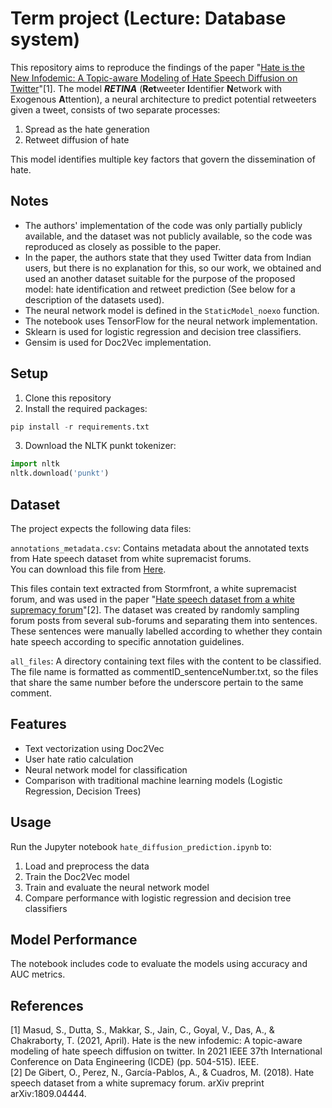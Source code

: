 # Term project (Lecture: Database system)
This repository aims to reproduce the findings of the paper "[Hate is the New Infodemic: A Topic-aware Modeling of Hate Speech Diffusion on Twitter](https://ieeexplore.ieee.org/abstract/document/9458789)"[1]. The model **_RETINA_** (**Ret**weeter **I**dentifier **N**etwork with Exogenous **A**ttention), a neural architecture to predict potential retweeters given a tweet, consists of two separate processes:
1) Spread as the hate generation
2) Retweet diffusion of hate

This model identifies multiple key factors that govern the dissemination of hate.


## Notes
* The authors' implementation of the code was only partially publicly available, and the dataset was not publicly available, so the code was reproduced as closely as possible to the paper.
* In the paper, the authors state that they used Twitter data from Indian users, but there is no explanation for this, so our work, we obtained and used an another dataset suitable for the purpose of the proposed model: hate identification and retweet prediction (See below for a description of the datasets used).
* The neural network model is defined in the `StaticModel_noexo` function.
* The notebook uses TensorFlow for the neural network implementation.
* Sklearn is used for logistic regression and decision tree classifiers.
* Gensim is used for Doc2Vec implementation.


## Setup

1. Clone this repository
2. Install the required packages:
```python
pip install -r requirements.txt
```

3. Download the NLTK punkt tokenizer:
```python
import nltk
nltk.download('punkt')
```

## Dataset
The project expects the following data files:

`annotations_metadata.csv`: Contains metadata about the annotated texts from Hate speech dataset from white supremacist forums.    
You can download this file from [Here](https://github.com/sara-02/hate-speech-dataset).  

This files contain text extracted from Stormfront, a white supremacist forum, and was used in the paper "[Hate speech dataset from a white supremacy forum](https://arxiv.org/abs/1809.04444)"[2]. The dataset was created by randomly sampling forum posts from several sub-forums and separating them into sentences. These sentences were manually labelled according to whether they contain hate speech according to specific annotation guidelines.

`all_files`: A directory containing text files with the content to be classified. The file name is formatted as commentID_sentenceNumber.txt, so the files that share the same number before the underscore pertain to the same comment.  


## Features
* Text vectorization using Doc2Vec
* User hate ratio calculation
* Neural network model for classification
* Comparison with traditional machine learning models (Logistic Regression, Decision Trees)


## Usage
Run the Jupyter notebook `hate_diffusion_prediction.ipynb` to:  

1. Load and preprocess the data
2. Train the Doc2Vec model
3. Train and evaluate the neural network model
4. Compare performance with logistic regression and decision tree classifiers


## Model Performance
The notebook includes code to evaluate the models using accuracy and AUC metrics.


## References
[1] Masud, S., Dutta, S., Makkar, S., Jain, C., Goyal, V., Das, A., & Chakraborty, T. (2021, April). Hate is the new infodemic: A topic-aware modeling of hate speech diffusion on twitter. In 2021 IEEE 37th International Conference on Data Engineering (ICDE) (pp. 504-515). IEEE.  
[2] De Gibert, O., Perez, N., García-Pablos, A., & Cuadros, M. (2018). Hate speech dataset from a white supremacy forum. arXiv preprint arXiv:1809.04444.

